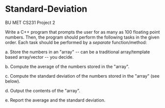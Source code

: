 # Standard-Deviation
BU MET CS231 Project 2

Write a C++ program that prompts the user for as many as 100 floating point
numbers. Then, the program should perform the following tasks in the given
order. Each task should be performed by a *separate* function/method:
                                          

a.  Store the numbers in an "array" -- can be a traditional array/template 
    based array/vector -- you decide.

b.  Compute the average of the numbers stored in the "array".

c.  Compute the standard deviation of the numbers stored in the "array" (see
    below).

d.  Output the contents of the "array".

e.  Report the average and the standard deviation.
